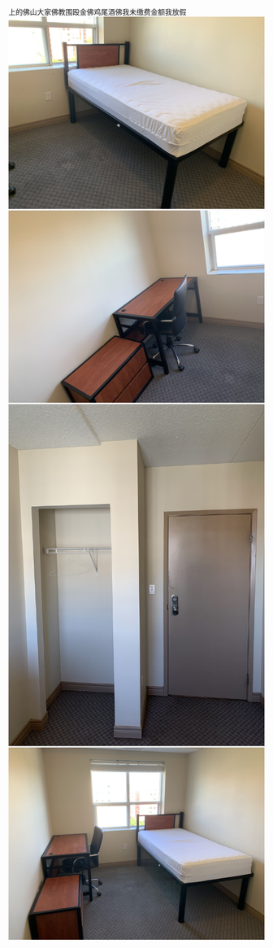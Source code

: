 上的佛山大家佛教围殴金佛鸡尾酒佛我未缴费金额我放假 
![imgg](https://github.com/zhaixingbi/imgg/blob/master/41B70BA405311F4511386400E79643EA.jpg)
![imgg](https://github.com/zhaixingbi/imgg/blob/master/46662CF2FFD174B6EDE7E47D85F2B299.jpg)
![imgg](https://github.com/zhaixingbi/imgg/blob/master/7F1435B13009DCB316FD566729D18ED9.jpg)
![imgg](https://github.com/zhaixingbi/imgg/blob/master/EC7DD519764DF3D2C727AF501BA62913.jpg)
